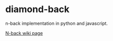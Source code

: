 diamond-back
============

n-back implementation in python and javascript.


[N-back wiki page](http://en.wikipedia.org/wiki/N-back)
